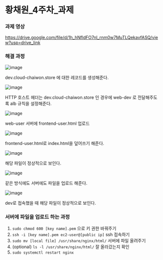 # 황채원_4주차_과제

### 과제 영상

https://drive.google.com/file/d/1h_hNfldFO7nl_rnm0w7MuTLQekavfASQ/view?usp=drive_link


### 해결 과정

![image](https://github.com/GDSC-Ewha-5th/GDSC-Server-5th/assets/90598552/937b7d44-c78f-4833-8fca-e8bf9ede3d22)

dev.cloud-chaiwon.store 에 대한 레코드를 생성해준다.


![image](https://github.com/GDSC-Ewha-5th/GDSC-Server-5th/assets/90598552/2ced2eec-c4af-45f1-861d-c449ed3ea368)

HTTP 호스트 헤더는 dev.cloud-chaiwon.store 인 경우에 web-dev 로 전달해주도록 alb 규칙을 설정해준다.

![image](https://github.com/GDSC-Ewha-5th/GDSC-Server-5th/assets/90598552/4d7bdae5-c6e9-4345-8800-d97b1eea754c)

web-user 서버에 frontend-user.html 업로드

![image](https://github.com/GDSC-Ewha-5th/GDSC-Server-5th/assets/90598552/e144258f-5a00-4ac9-9d56-a8d3c0d7eeeb)

frontend-user.html로 index.html을 덮어쓰기 해준다.

![image](https://github.com/GDSC-Ewha-5th/GDSC-Server-5th/assets/90598552/81b6534b-e71a-4b0e-9824-50a5b45d8c26)

해당 파일이 정상적으로 보인다.

![image](https://github.com/GDSC-Ewha-5th/GDSC-Server-5th/assets/90598552/9efc0364-c5c5-4926-9e12-f8aeb7ed68e0)

같은 방식에도 서버에도 파일을 업로드 해준다. 

![image](https://github.com/GDSC-Ewha-5th/GDSC-Server-5th/assets/90598552/8899395d-e127-471b-acc2-a52b9e547851)

dev로 접속했을 때 해당 파일이 정상적으로 보인다.


### 서버에 파일을 업로드 하는 과정

1. `sudo chmod 600 [key name].pem` 으로 키 권한 바꿔주기
2. `ssh -i [key name].pem ec2-user@[public ip]` ssh 접속하기
3. `sudo mv [local file] /usr/share/nginx/html/` 서버에 파일 올려주기
4. (optional) `ls -l /usr/share/nginx/html/` 잘 올라갔는지 확인
5. `sudo systemctl restart nginx`

